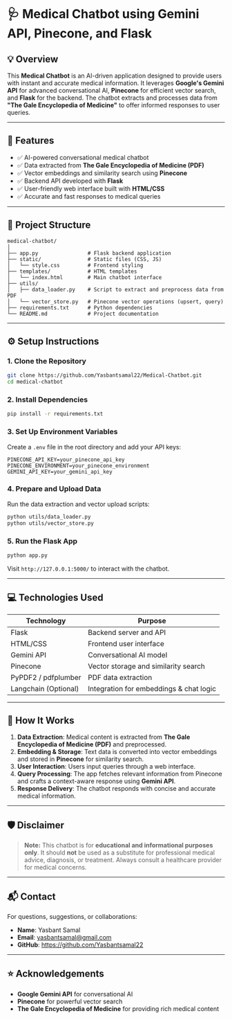 # 🩺 Medical Chatbot using Gemini API, Pinecone, and Flask

## 💡 Overview

This **Medical Chatbot** is an AI-driven application designed to provide users with instant and accurate medical information. It leverages **Google's Gemini API** for advanced conversational AI, **Pinecone** for efficient vector search, and **Flask** for the backend. The chatbot extracts and processes data from **"The Gale Encyclopedia of Medicine"** to offer informed responses to user queries.

---

## 🚀 Features

- ✅ AI-powered conversational medical chatbot
- ✅ Data extracted from **The Gale Encyclopedia of Medicine (PDF)**
- ✅ Vector embeddings and similarity search using **Pinecone**
- ✅ Backend API developed with **Flask**
- ✅ User-friendly web interface built with **HTML/CSS**
- ✅ Accurate and fast responses to medical queries

---

## 📂 Project Structure

```
medical-chatbot/
│
├── app.py                # Flask backend application
├── static/               # Static files (CSS, JS)
│   └── style.css         # Frontend styling
├── templates/            # HTML templates
│   └── index.html        # Main chatbot interface
├── utils/
│   ├── data_loader.py    # Script to extract and preprocess data from PDF
│   └── vector_store.py   # Pinecone vector operations (upsert, query)
├── requirements.txt      # Python dependencies
└── README.md             # Project documentation
```

---

## ⚙️ Setup Instructions

### 1. Clone the Repository

```bash
git clone https://github.com/Yasbantsamal22/Medical-Chatbot.git
cd medical-chatbot
```

### 2. Install Dependencies

```bash
pip install -r requirements.txt
```

### 3. Set Up Environment Variables

Create a `.env` file in the root directory and add your API keys:

```env
PINECONE_API_KEY=your_pinecone_api_key
PINECONE_ENVIRONMENT=your_pinecone_environment
GEMINI_API_KEY=your_gemini_api_key
```

### 4. Prepare and Upload Data

Run the data extraction and vector upload scripts:

```bash
python utils/data_loader.py
python utils/vector_store.py
```

### 5. Run the Flask App

```bash
python app.py
```

Visit `http://127.0.0.1:5000/` to interact with the chatbot.

---

## 💻 Technologies Used

| Technology      | Purpose                                   |
|-----------------|-------------------------------------------|
| Flask           | Backend server and API                    |
| HTML/CSS        | Frontend user interface                   |
| Gemini API      | Conversational AI model                   |
| Pinecone        | Vector storage and similarity search      |
| PyPDF2 / pdfplumber | PDF data extraction                   |
| Langchain (Optional) | Integration for embeddings & chat logic |

---

## 📖 How It Works

1. **Data Extraction**: Medical content is extracted from **The Gale Encyclopedia of Medicine (PDF)** and preprocessed.
2. **Embedding & Storage**: Text data is converted into vector embeddings and stored in **Pinecone** for similarity search.
3. **User Interaction**: Users input queries through a web interface.
4. **Query Processing**: The app fetches relevant information from Pinecone and crafts a context-aware response using **Gemini API**.
5. **Response Delivery**: The chatbot responds with concise and accurate medical information.

---

## 🛡️ Disclaimer

> **Note:** This chatbot is for **educational and informational purposes only**. It should **not** be used as a substitute for professional medical advice, diagnosis, or treatment. Always consult a healthcare provider for medical concerns.

---

## 📬 Contact

For questions, suggestions, or collaborations:

- **Name**: Yasbant Samal  
- **Email**: yasbantsamal@gmail.com
- **GitHub**: https://github.com/Yasbantsamal22

---

## ⭐ Acknowledgements

- **Google Gemini API** for conversational AI
- **Pinecone** for powerful vector search
- **The Gale Encyclopedia of Medicine** for providing rich medical content
